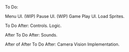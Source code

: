 To Do:

Menu UI. (WIP)
Pause UI. (WIP)
Game Play UI.
Load Sprites.

To Do After:
Controls.
Logic.

After To Do After:
Sounds.

After of After To Do After:
Camera Vision Implementation.